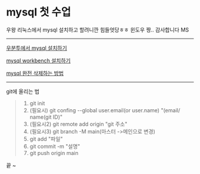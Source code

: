 # mysql 첫 수업
우왕 리눅스에서 mysql 설치하고 할려니깐 힘들엇당ㅎㅎ 윈도우 짱.. 감사합니다 MS 

---
[우분투에서 mysql 설치하기](URL, "https://apost.dev/sql-ubuntu-mysql-seolci-mic-hwangyeong-seoljeong/")

[mysql workbench 설치하기](URL, "https://ko.linux-console.net/?p=14987")

[mysql 완전 삭제하는 방법](URL, "https://2vup.com/ubuntu-remove-mysql/")

- - -
git에 올리는 법 
> 1. git init
> 2. (필요시) git confing --global user.email(or user.name) "(email/ name(git ID)"
> 3. (필요시2) git remote add origin "git 주소"
> 4. (필요시3) git branch -M main(마스터 ->메인으로 변경)
> 5. git add "파일"
> 6. git commit -m "설명"
> 7. git push origin main

끝 ~




